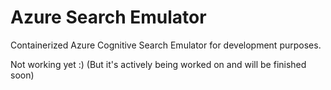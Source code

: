 ﻿
# Azure Search Emulator

Containerized Azure Cognitive Search Emulator for development purposes.

Not working yet :) (But it's actively being worked on and will be finished soon)
